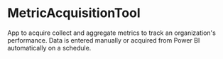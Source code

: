 # MetricAcquisitionTool
App to acquire collect and aggregate metrics to track an organization's performance. Data is entered manually or acquired from Power BI automatically on a schedule.  
